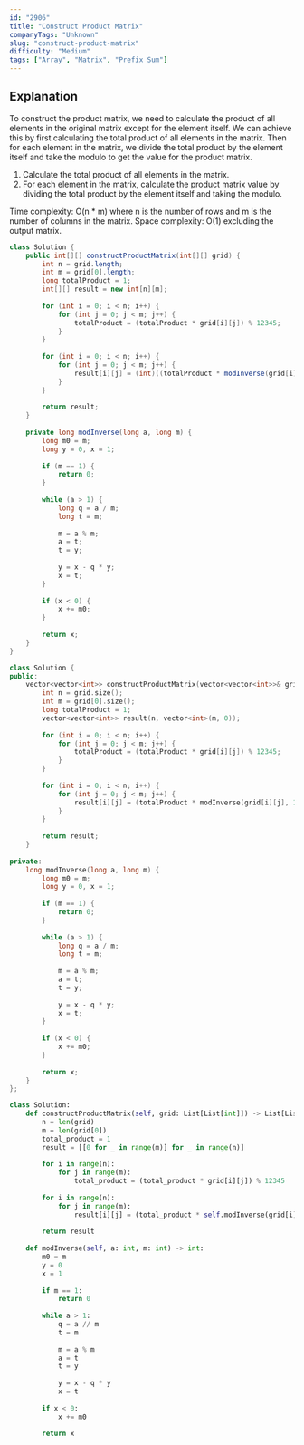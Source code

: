 ```yaml
---
id: "2906"
title: "Construct Product Matrix"
companyTags: "Unknown"
slug: "construct-product-matrix"
difficulty: "Medium"
tags: ["Array", "Matrix", "Prefix Sum"]
---
```


## Explanation
To construct the product matrix, we need to calculate the product of all elements in the original matrix except for the element itself. We can achieve this by first calculating the total product of all elements in the matrix. Then for each element in the matrix, we divide the total product by the element itself and take the modulo to get the value for the product matrix.

1. Calculate the total product of all elements in the matrix.
2. For each element in the matrix, calculate the product matrix value by dividing the total product by the element itself and taking the modulo.

Time complexity: O(n * m) where n is the number of rows and m is the number of columns in the matrix.
Space complexity: O(1) excluding the output matrix.
```java
class Solution {
    public int[][] constructProductMatrix(int[][] grid) {
        int n = grid.length;
        int m = grid[0].length;
        long totalProduct = 1;
        int[][] result = new int[n][m];
        
        for (int i = 0; i < n; i++) {
            for (int j = 0; j < m; j++) {
                totalProduct = (totalProduct * grid[i][j]) % 12345;
            }
        }
        
        for (int i = 0; i < n; i++) {
            for (int j = 0; j < m; j++) {
                result[i][j] = (int)((totalProduct * modInverse(grid[i][j], 12345)) % 12345);
            }
        }
        
        return result;
    }
    
    private long modInverse(long a, long m) {
        long m0 = m;
        long y = 0, x = 1;
 
        if (m == 1) {
            return 0;
        }
 
        while (a > 1) {
            long q = a / m;
            long t = m;
 
            m = a % m;
            a = t;
            t = y;
 
            y = x - q * y;
            x = t;
        }
 
        if (x < 0) {
            x += m0;
        }
 
        return x;
    }
}
```

```cpp
class Solution {
public:
    vector<vector<int>> constructProductMatrix(vector<vector<int>>& grid) {
        int n = grid.size();
        int m = grid[0].size();
        long totalProduct = 1;
        vector<vector<int>> result(n, vector<int>(m, 0));
        
        for (int i = 0; i < n; i++) {
            for (int j = 0; j < m; j++) {
                totalProduct = (totalProduct * grid[i][j]) % 12345;
            }
        }
        
        for (int i = 0; i < n; i++) {
            for (int j = 0; j < m; j++) {
                result[i][j] = (totalProduct * modInverse(grid[i][j], 12345)) % 12345;
            }
        }
        
        return result;
    }
    
private:
    long modInverse(long a, long m) {
        long m0 = m;
        long y = 0, x = 1;
 
        if (m == 1) {
            return 0;
        }
 
        while (a > 1) {
            long q = a / m;
            long t = m;
 
            m = a % m;
            a = t;
            t = y;
 
            y = x - q * y;
            x = t;
        }
 
        if (x < 0) {
            x += m0;
        }
 
        return x;
    }
};
```

```python
class Solution:
    def constructProductMatrix(self, grid: List[List[int]]) -> List[List[int]]:
        n = len(grid)
        m = len(grid[0])
        total_product = 1
        result = [[0 for _ in range(m)] for _ in range(n)]
        
        for i in range(n):
            for j in range(m):
                total_product = (total_product * grid[i][j]) % 12345
        
        for i in range(n):
            for j in range(m):
                result[i][j] = (total_product * self.modInverse(grid[i][j], 12345)) % 12345
        
        return result
    
    def modInverse(self, a: int, m: int) -> int:
        m0 = m
        y = 0
        x = 1
 
        if m == 1:
            return 0
 
        while a > 1:
            q = a // m
            t = m
 
            m = a % m
            a = t
            t = y
 
            y = x - q * y
            x = t
 
        if x < 0:
            x += m0
 
        return x
```